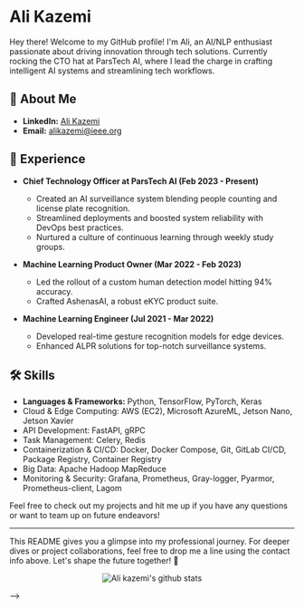 # Ali Kazemi

Hey there! Welcome to my GitHub profile! I'm Ali, an AI/NLP enthusiast passionate about driving innovation through tech solutions. Currently rocking the CTO hat at ParsTech AI, where I lead the charge in crafting intelligent AI systems and streamlining tech workflows.

## 🚀 About Me
- **LinkedIn:** [Ali Kazemi](https://www.linkedin.com/in/ali-kazemi-218390138/)
- **Email:** [alikazemi@ieee.org](mailto:alikazemi@ieee.org)


## 💼 Experience
- **Chief Technology Officer at ParsTech AI (Feb 2023 - Present)**
  - Created an AI surveillance system blending people counting and license plate recognition.
  - Streamlined deployments and boosted system reliability with DevOps best practices.
  - Nurtured a culture of continuous learning through weekly study groups.

- **Machine Learning Product Owner (Mar 2022 - Feb 2023)**
  - Led the rollout of a custom human detection model hitting 94% accuracy.
  - Crafted AshenasAI, a robust eKYC product suite.

- **Machine Learning Engineer (Jul 2021 - Mar 2022)**
  - Developed real-time gesture recognition models for edge devices.
  - Enhanced ALPR solutions for top-notch surveillance systems.

## 🛠 Skills
- **Languages & Frameworks:** Python, TensorFlow, PyTorch, Keras
-	Cloud & Edge Computing: AWS (EC2), Microsoft AzureML, Jetson Nano, Jetson Xavier
-	API Development: FastAPI, gRPC
-	Task Management: Celery, Redis
-	Containerization & CI/CD: Docker, Docker Compose, Git, GitLab CI/CD, Package Registry, Container Registry
-	Big Data: Apache Hadoop MapReduce
-	Monitoring & Security: Grafana, Prometheus, Gray-logger, Pyarmor, Prometheus-client, Lagom


Feel free to check out my projects and hit me up if you have any questions or want to team up on future endeavors!

---

This README gives you a glimpse into my professional journey. For deeper dives or project collaborations, feel free to drop me a line using the contact info above. Let's shape the future together! 🌟


<p align="center"> 
  <img src="https://github-readme-stats.vercel.app/api?username=alikaz3mi&theme=blue-green&count_private=true&show_icons=true&hide_rank=false" alt="Ali kazemi's github stats" /> <br/>
  
</p> -->
